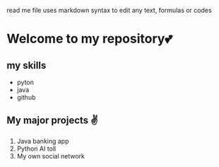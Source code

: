 read me file uses markdown syntax to edit any text, formulas or codes


# Welcome to my repository💕

## my skills
- pyton
- java
- github

  
## My major projects ✌
1. Java banking app
2. Python AI toll
3. My own social network

